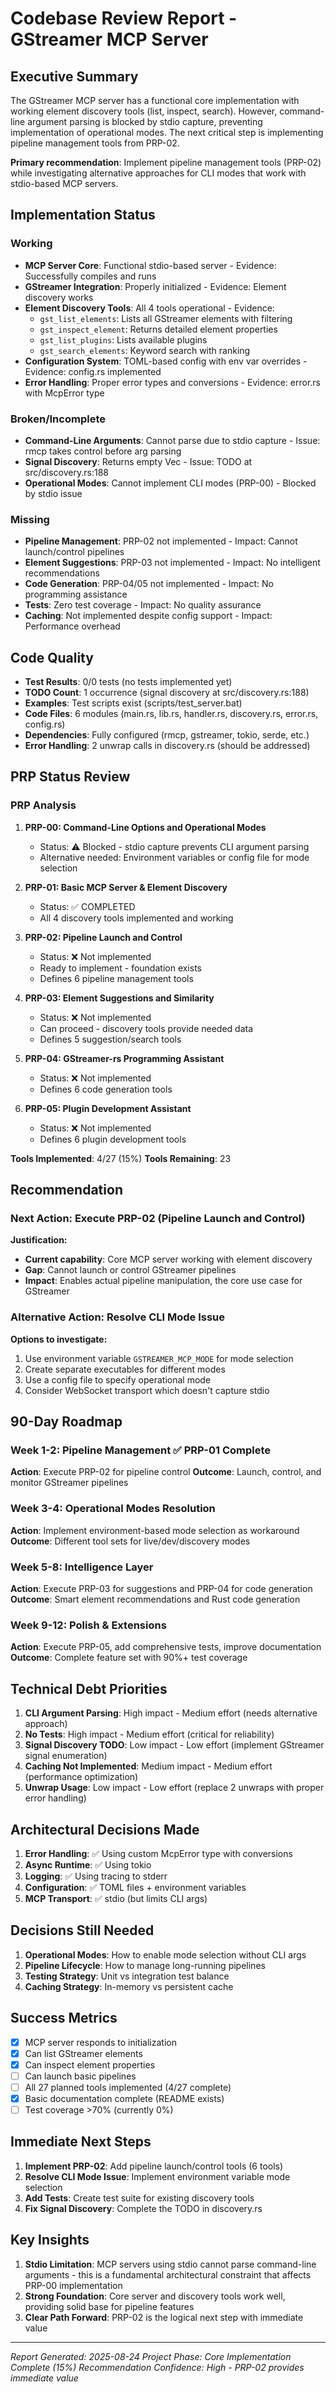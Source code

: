 # Codebase Review Report - GStreamer MCP Server

## Executive Summary
The GStreamer MCP server has a functional core implementation with working element discovery tools (list, inspect, search). However, command-line argument parsing is blocked by stdio capture, preventing implementation of operational modes. The next critical step is implementing pipeline management tools from PRP-02.

**Primary recommendation**: Implement pipeline management tools (PRP-02) while investigating alternative approaches for CLI modes that work with stdio-based MCP servers.

## Implementation Status

### Working
- **MCP Server Core**: Functional stdio-based server - Evidence: Successfully compiles and runs
- **GStreamer Integration**: Properly initialized - Evidence: Element discovery works
- **Element Discovery Tools**: All 4 tools operational - Evidence:
  - `gst_list_elements`: Lists all GStreamer elements with filtering
  - `gst_inspect_element`: Returns detailed element properties
  - `gst_list_plugins`: Lists available plugins
  - `gst_search_elements`: Keyword search with ranking
- **Configuration System**: TOML-based config with env var overrides - Evidence: config.rs implemented
- **Error Handling**: Proper error types and conversions - Evidence: error.rs with McpError type

### Broken/Incomplete
- **Command-Line Arguments**: Cannot parse due to stdio capture - Issue: rmcp takes control before arg parsing
- **Signal Discovery**: Returns empty Vec - Issue: TODO at src/discovery.rs:188
- **Operational Modes**: Cannot implement CLI modes (PRP-00) - Blocked by stdio issue

### Missing
- **Pipeline Management**: PRP-02 not implemented - Impact: Cannot launch/control pipelines
- **Element Suggestions**: PRP-03 not implemented - Impact: No intelligent recommendations
- **Code Generation**: PRP-04/05 not implemented - Impact: No programming assistance
- **Tests**: Zero test coverage - Impact: No quality assurance
- **Caching**: Not implemented despite config support - Impact: Performance overhead

## Code Quality

- **Test Results**: 0/0 tests (no tests implemented yet)
- **TODO Count**: 1 occurrence (signal discovery at src/discovery.rs:188)
- **Examples**: Test scripts exist (scripts/test_server.bat)
- **Code Files**: 6 modules (main.rs, lib.rs, handler.rs, discovery.rs, error.rs, config.rs)
- **Dependencies**: Fully configured (rmcp, gstreamer, tokio, serde, etc.)
- **Error Handling**: 2 unwrap calls in discovery.rs (should be addressed)

## PRP Status Review

### PRP Analysis
1. **PRP-00: Command-Line Options and Operational Modes**
   - Status: ⚠️ Blocked - stdio capture prevents CLI argument parsing
   - Alternative needed: Environment variables or config file for mode selection
   
2. **PRP-01: Basic MCP Server & Element Discovery** 
   - Status: ✅ COMPLETED
   - All 4 discovery tools implemented and working
   
3. **PRP-02: Pipeline Launch and Control**
   - Status: ❌ Not implemented  
   - Ready to implement - foundation exists
   - Defines 6 pipeline management tools
   
4. **PRP-03: Element Suggestions and Similarity**
   - Status: ❌ Not implemented
   - Can proceed - discovery tools provide needed data
   - Defines 5 suggestion/search tools
   
5. **PRP-04: GStreamer-rs Programming Assistant**
   - Status: ❌ Not implemented
   - Defines 6 code generation tools
   
6. **PRP-05: Plugin Development Assistant**
   - Status: ❌ Not implemented
   - Defines 6 plugin development tools

**Tools Implemented**: 4/27 (15%)
**Tools Remaining**: 23

## Recommendation

### Next Action: Execute PRP-02 (Pipeline Launch and Control)

**Justification:**
- **Current capability**: Core MCP server working with element discovery
- **Gap**: Cannot launch or control GStreamer pipelines
- **Impact**: Enables actual pipeline manipulation, the core use case for GStreamer

### Alternative Action: Resolve CLI Mode Issue
**Options to investigate:**
1. Use environment variable `GSTREAMER_MCP_MODE` for mode selection
2. Create separate executables for different modes
3. Use a config file to specify operational mode
4. Consider WebSocket transport which doesn't capture stdio

## 90-Day Roadmap

### Week 1-2: Pipeline Management ✅ PRP-01 Complete
**Action**: Execute PRP-02 for pipeline control
**Outcome**: Launch, control, and monitor GStreamer pipelines

### Week 3-4: Operational Modes Resolution
**Action**: Implement environment-based mode selection as workaround
**Outcome**: Different tool sets for live/dev/discovery modes

### Week 5-8: Intelligence Layer
**Action**: Execute PRP-03 for suggestions and PRP-04 for code generation
**Outcome**: Smart element recommendations and Rust code generation

### Week 9-12: Polish & Extensions
**Action**: Execute PRP-05, add comprehensive tests, improve documentation
**Outcome**: Complete feature set with 90%+ test coverage

## Technical Debt Priorities

1. **CLI Argument Parsing**: High impact - Medium effort (needs alternative approach)
2. **No Tests**: High impact - Medium effort (critical for reliability)
3. **Signal Discovery TODO**: Low impact - Low effort (implement GStreamer signal enumeration)
4. **Caching Not Implemented**: Medium impact - Medium effort (performance optimization)
5. **Unwrap Usage**: Low impact - Low effort (replace 2 unwraps with proper error handling)

## Architectural Decisions Made

1. **Error Handling**: ✅ Using custom McpError type with conversions
2. **Async Runtime**: ✅ Using tokio 
3. **Logging**: ✅ Using tracing to stderr
4. **Configuration**: ✅ TOML files + environment variables
5. **MCP Transport**: ✅ stdio (but limits CLI args)

## Decisions Still Needed

1. **Operational Modes**: How to enable mode selection without CLI args
2. **Pipeline Lifecycle**: How to manage long-running pipelines
3. **Testing Strategy**: Unit vs integration test balance
4. **Caching Strategy**: In-memory vs persistent cache

## Success Metrics

- [x] MCP server responds to initialization
- [x] Can list GStreamer elements  
- [x] Can inspect element properties
- [ ] Can launch basic pipelines
- [ ] All 27 planned tools implemented (4/27 complete)
- [x] Basic documentation complete (README exists)
- [ ] Test coverage >70% (currently 0%)

## Immediate Next Steps

1. **Implement PRP-02**: Add pipeline launch/control tools (6 tools)
2. **Resolve CLI Mode Issue**: Implement environment variable mode selection
3. **Add Tests**: Create test suite for existing discovery tools
4. **Fix Signal Discovery**: Complete the TODO in discovery.rs

## Key Insights

1. **Stdio Limitation**: MCP servers using stdio cannot parse command-line arguments - this is a fundamental architectural constraint that affects PRP-00 implementation
2. **Strong Foundation**: Core server and discovery tools work well, providing solid base for pipeline features
3. **Clear Path Forward**: PRP-02 is the logical next step with immediate value

---
*Report Generated: 2025-08-24*
*Project Phase: Core Implementation Complete (15%)*
*Recommendation Confidence: High - PRP-02 provides immediate value*
